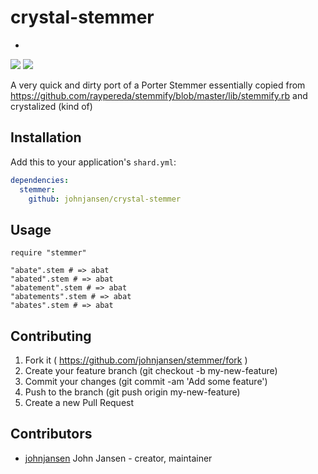 # crystal-stemmer
-
![](https://badge.fury.io/gh/crystal-stemmer.svg)
![](https://travis-ci.org/johnjansen/crystal-stemmer.svg?branch=master)


A very quick and dirty port of a Porter Stemmer
essentially copied from https://github.com/raypereda/stemmify/blob/master/lib/stemmify.rb
and crystalized (kind of)

## Installation


Add this to your application's `shard.yml`:

```yaml
dependencies:
  stemmer:
    github: johnjansen/crystal-stemmer
```


## Usage


```crystal
require "stemmer"

"abate".stem # => abat
"abated".stem # => abat
"abatement".stem # => abat
"abatements".stem # => abat
"abates".stem # => abat

```

## Contributing

1. Fork it ( https://github.com/johnjansen/stemmer/fork )
2. Create your feature branch (git checkout -b my-new-feature)
3. Commit your changes (git commit -am 'Add some feature')
4. Push to the branch (git push origin my-new-feature)
5. Create a new Pull Request

## Contributors

- [johnjansen](https://github.com/johnjansen) John Jansen - creator, maintainer
